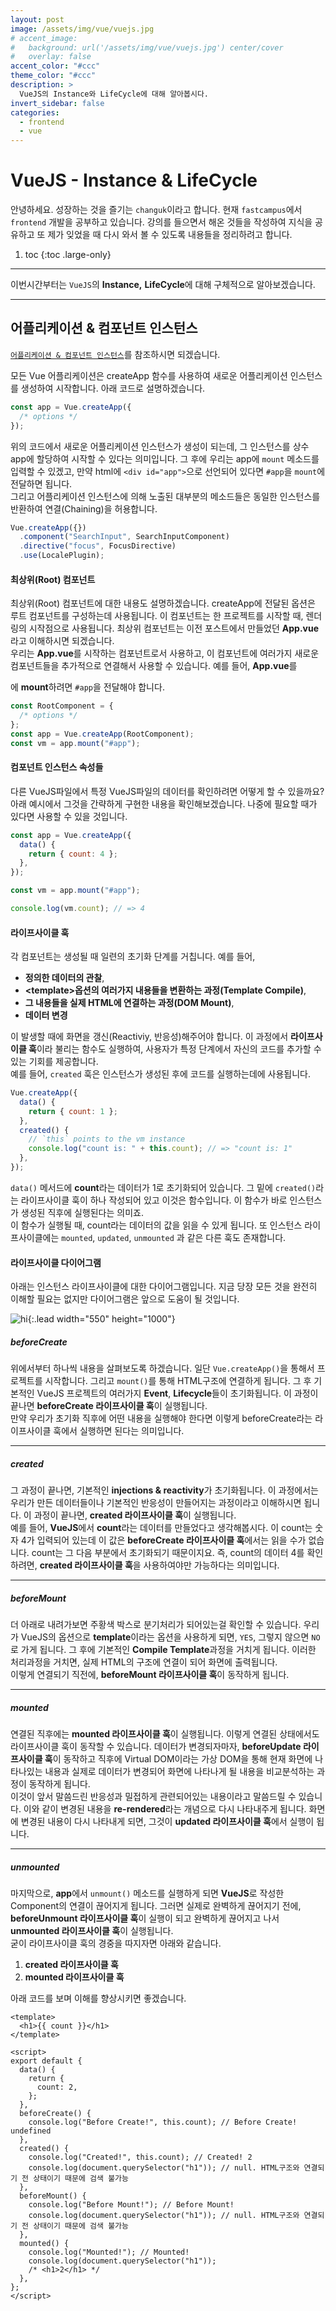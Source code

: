 ```yaml
---
layout: post
image: /assets/img/vue/vuejs.jpg
# accent_image:
#   background: url('/assets/img/vue/vuejs.jpg') center/cover
#   overlay: false
accent_color: "#ccc"
theme_color: "#ccc"
description: >
  VueJS의 Instance와 LifeCycle에 대해 알아봅시다.
invert_sidebar: false
categories:
  - frontend
  - vue
---
```


# VueJS - Instance & LifeCycle

안녕하세요. 성장하는 것을 즐기는 `changuk`이라고 합니다. 현재 `fastcampus`에서 `frontend` 개발을 공부하고 있습니다. 강의를 들으면서 해온 것들을 작성하여 지식을 공유하고 또 제가 잊었을 때 다시 와서 볼 수 있도록 내용들을 정리하려고 합니다.

1. toc
{:toc .large-only}

---

이번시간부터는 `VueJS`의 **Instance,** **LifeCycle**에 대해 구체적으로 알아보겠습니다.

---

## 어플리케이션 & 컴포넌트 인스턴스

<a href="https://v3.ko.vuejs.org/guide/instance.html#%E1%84%8B%E1%85%A5%E1%84%91%E1%85%B3%E1%86%AF%E1%84%85%E1%85%B5%E1%84%8F%E1%85%A6%E1%84%8B%E1%85%B5%E1%84%89%E1%85%A7%E1%86%AB-%E1%84%8B%E1%85%B5%E1%86%AB%E1%84%89%E1%85%B3%E1%84%90%E1%85%A5%E1%86%AB%E1%84%89%E1%85%B3-%E1%84%89%E1%85%A2%E1%86%BC%E1%84%89%E1%85%A5%E1%86%BC%E1%84%92%E1%85%A1%E1%84%80%E1%85%B5" target="_blank">`어플리케이션 & 컴포넌트 인스턴스`</a>를 참조하시면 되겠습니다.

모든 Vue 어플리케이션은 createApp 함수를 사용하여 새로운 어플리케이션 인스턴스를 생성하여 시작합니다. 아래 코드로 설명하겠습니다.

```javascript
const app = Vue.createApp({
  /* options */
});
```

위의 코드에서 새로운 어플리케이션 인스턴스가 생성이 되는데, 그 인스턴스를 상수 app에 할당하여 시작할 수 있다는 의미입니다. 그 후에 우리는 app에 `mount` 메소드를 입력할 수 있겠고, 만약 html에 `<div id="app">`으로 선언되어 있다면 `#app`을 `mount`에 전달하면 됩니다. <br>
그리고 어플리케이션 인스턴스에 의해 노출된 대부분의 메소드들은 동일한 인스턴스를 반환하여 연결(Chaining)을 허용합니다.

```js
Vue.createApp({})
  .component("SearchInput", SearchInputComponent)
  .directive("focus", FocusDirective)
  .use(LocalePlugin);
```

#### 최상위(Root) 컴포넌트

최상위(Root) 컴포넌트에 대한 내용도 설명하겠습니다. createApp에 전달된 옵션은 루트 컴포넌트를 구성하는데 사용됩니다. 이 컴포넌트는 한 프로젝트를 시작할 때, 렌더링의 시작점으로 사용됩니다. 최상위 컴포넌트는 이전 포스트에서 만들었던 **App.vue**라고 이해하시면 되겠습니다. <br>우리는 **App.vue**를 시작하는 컴포넌트로서 사용하고, 이 컴포넌트에 여러가지 새로운 컴포넌트들을 추가적으로 연결해서 사용할 수 있습니다.
예를 들어, **App.vue**를 <div id="app"></div>에 **mount**하려면 `#app`을 전달해야 합니다.

```js
const RootComponent = {
  /* options */
};
const app = Vue.createApp(RootComponent);
const vm = app.mount("#app");
```

#### 컴포넌트 인스턴스 속성들

다른 VueJS파일에서 특정 VueJS파일의 데이터를 확인하려면 어떻게 할 수 있을까요? 아래 예시에서 그것을 간략하게 구현한 내용을 확인해보겠습니다. 나중에 필요할 때가 있다면 사용할 수 있을 것입니다.

```js
const app = Vue.createApp({
  data() {
    return { count: 4 };
  },
});

const vm = app.mount("#app");

console.log(vm.count); // => 4
```

#### 라이프사이클 훅

각 컴포넌트는 생성될 때 일련의 초기화 단계를 거칩니다. 예를 들어,

- **정의한 데이터의 관찰**,
- **\<template\>옵션의 여러가지 내용들을 변환하는 과정(Template Compile)**,
- **그 내용들을 실제 HTML에 연결하는 과정(DOM Mount)**,
- **데이터 변경**

이 발생할 때에 화면을 갱신(Reactiviy, 반응성)해주어야 합니다. 이 과정에서 **라이프사이클 훅**이라 불리는 함수도 실행하여, 사용자가 특정 단계에서 자신의 코드를 추가할 수 있는 기회를 제공합니다. <br>
예를 들어, `created` 훅은 인스턴스가 생성된 후에 코드를 실행하는데에 사용됩니다.

```js
Vue.createApp({
  data() {
    return { count: 1 };
  },
  created() {
    // `this` points to the vm instance
    console.log("count is: " + this.count); // => "count is: 1"
  },
});
```

`data()` 메서드에 **count**라는 데이터가 1로 초기화되어 있습니다. 그 밑에 `created()`라는 라이프사이클 훅이 하나 작성되어 있고 이것은 함수입니다. 이 함수가 바로 인스턴스가 생성된 직후에 실행된다는 의미죠. <br>
이 함수가 실행될 때, count라는 데이터의 값을 읽을 수 있게 됩니다. 또
인스턴스 라이프사이클에는 `mounted`, `updated`, `unmounted` 과 같은 다른 훅도 존재합니다.

#### 라이프사이클 다이어그램

아래는 인스턴스 라이프사이클에 대한 다이어그램입니다. 지금 당장 모든 것을 완전히 이해할 필요는 없지만 다이어그램은 앞으로 도움이 될 것입니다.

![hi](/assets/img/vue/lifecycle.png){:.lead width="550" height="1000"}


##### beforeCreate 

위에서부터 하나씩 내용을 살펴보도록 하겠습니다. 일단 `Vue.createApp()`을 통해서 프로젝트를 시작합니다. 그리고 `mount()`를 통해 HTML구조에 연결하게 됩니다. 그 후 기본적인 VueJS 프로젝트의 여러가지 **Event**, **Lifecycle**들이 초기화됩니다. 이 과정이 끝나면 **beforeCreate 라이프사이클 훅**이 실행됩니다. <br>
만약 우리가 초기화 직후에 어떤 내용을 실행해야 한다면 이렇게 beforeCreate라는 라이프사이클 훅에서 실행하면 된다는 의미입니다.

---

##### created 

그 과정이 끝나면, 기본적인 **injections & reactivity**가 초기화됩니다. 이 과정에서는 우리가 만든 데이터들이나 기본적인 반응성이 만들어지는 과정이라고 이해하시면 됩니다. 이 과정이 끝나면, **created 라이프사이클 훅**이 실행됩니다. <br>
예를 들어, **VueJS**에서 **count**라는 데이터를 만들었다고 생각해봅시다. 이 count는 숫자 4가 입력되어 있는데 이 값은 **beforeCreate 라이프사이클 훅**에서는 읽을 수가 없습니다. count는 그 다음 부분에서 초기화되기 때문이지요. 즉, count의 데이터 4를 확인하려면, **created 라이프사이클 훅**을 사용하여야만 가능하다는 의미입니다.

---

##### beforeMount 

더 아래로 내려가보면 주황색 박스로 분기처리가 되어있는걸 확인할 수 있습니다. 우리가 VueJS의 옵션으로 **template**이라는 옵션을 사용하게 되면, `YES`, 그렇지 않으면 `NO`로 가게 됩니다. 그 후에 기본적인 **Compile Template**과정을 거치게 됩니다. 이러한 처리과정을 거치면, 실제 HTML의 구조에 연결이 되어 화면에 출력됩니다. <br>
이렇게 연결되기 직전에, **beforeMount 라이프사이클 훅**이 동작하게 됩니다.

---

##### mounted

연결된 직후에는 **mounted 라이프사이클 훅**이 실행됩니다. 이렇게 연결된 상태에서도 라이프사이클 훅이 동작할 수 있습니다. 데이터가 변경되자마자, **beforeUpdate 라이프사이클 훅**이 동작하고 직후에 Virtual DOM이라는 가상 DOM을 통해 현재 화면에 나타나있는 내용과 실제로 데이터가 변경되어 화면에 나타나게 될 내용을 비교분석하는 과정이 동작하게 됩니다. <br> 이것이 앞서 말씀드린 반응성과 밀접하게 관련되어있는 내용이라고 말씀드릴 수 있습니다. 이와 같이 변경된 내용을 **re-rendered**라는 개념으로 다시 나타내주게 됩니다. 화면에 변경된 내용이 다시 나타내게 되면, 그것이 **updated 라이프사이클 훅**에서 실행이 됩니다.

---

##### unmounted

마지막으로,
**app**에서 `unmount()` 메소드를 실행하게 되면 **VueJS**로 작성한 Component의 연결이 끊어지게 됩니다. 그러면 실제로 완벽하게 끊어지기 전에, **beforeUnmount 라이프사이클 훅**이 실행이 되고 완벽하게 끊어지고 나서 **unmounted 라이프사이클 훅**이 실행됩니다.
<br>
굳이 라이프사이클 훅의 경중을 따지자면 아래와 같습니다.

1. **created 라이프사이클 훅**
2. **mounted 라이프사이클 훅**

아래 코드를 보며 이해를 향상시키면 좋겠습니다.

```vue
<template>
  <h1>{{ count }}</h1>
</template>

<script>
export default {
  data() {
    return {
      count: 2,
    };
  },
  beforeCreate() {
    console.log("Before Create!", this.count); // Before Create! undefined
  },
  created() {
    console.log("Created!", this.count); // Created! 2
    console.log(document.querySelector("h1")); // null. HTML구조와 연결되기 전 상태이기 때문에 검색 불가능
  },
  beforeMount() {
    console.log("Before Mount!"); // Before Mount!
    console.log(document.querySelector("h1")); // null. HTML구조와 연결되기 전 상태이기 때문에 검색 불가능
  },
  mounted() {
    console.log("Mounted!"); // Mounted!
    console.log(document.querySelector("h1"));
    /* <h1>2</h1> */
  },
};
</script>
```

